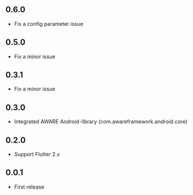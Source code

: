 ## 0.6.0
* Fix a config parameter issue

## 0.5.0
* Fix a minor issue

## 0.3.1
* Fix a minor issue

## 0.3.0
* Integrated AWARE Android-library (com.awareframework.android.core)

## 0.2.0
* Support Flutter 2.x

## 0.0.1
* First release
